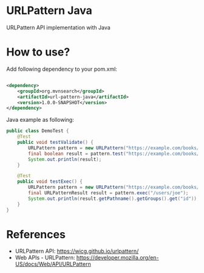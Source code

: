 URLPattern Java
=================

URLPattern API implementation with Java

# How to use?

Add following dependency to your pom.xml:

```xml

<dependency>
    <groupId>org.mvnsearch</groupId>
    <artifactId>url-pattern-java</artifactId>
    <version>1.0.0-SNAPSHOT</version>
</dependency>
```
     
Java example as following: 

```java
public class DemoTest {
    @Test
    public void testValidate() {
        URLPattern pattern = new URLPattern("https://example.com/books/:id");
        final boolean result = pattern.test("https://example.com/books/123");
        System.out.println(result);
    }

    @Test
    public void testExec() {
        URLPattern pattern = new URLPattern("https://example.com/books/:id");
        final URLPatternResult result = pattern.exec("/users/joe");
        System.out.println(result.getPathname().getGroups().get("id"));
    }
}
```

# References

* URLPattern API: https://wicg.github.io/urlpattern/
* Web APIs - URLPattern:  https://developer.mozilla.org/en-US/docs/Web/API/URLPattern